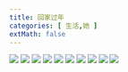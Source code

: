 ```yaml
---
title: 回家过年
categories: [ 生活,她 ]
extMath: false
---
```


![](/assets/2024/02/08/1.JPG)
![](/assets/2024/02/08/2.JPG)
![](/assets/2024/02/08/3.JPG)
![](/assets/2024/02/08/4.JPG)
![](/assets/2024/02/08/5.JPG)
![](/assets/2024/02/08/6.JPG)
![](/assets/2024/02/08/7.JPG)
![](/assets/2024/02/08/8.jpg)
![](/assets/2024/02/08/9.jpg)
![](/assets/2024/02/08/10.jpg)

